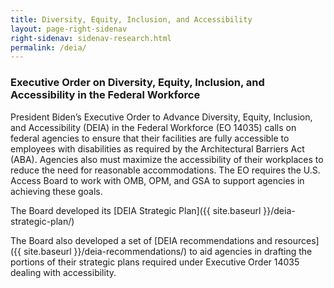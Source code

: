 ```yaml
---
title: Diversity, Equity, Inclusion, and Accessibility
layout: page-right-sidenav
right-sidenav: sidenav-research.html
permalink: /deia/
---
```


### Executive Order on Diversity, Equity, Inclusion, and Accessibility in the Federal Workforce
President Biden’s Executive Order to Advance Diversity, Equity, Inclusion, and Accessibility (DEIA) in the Federal Workforce (EO 14035) calls on federal agencies to ensure that their facilities are fully accessible to employees with disabilities as required by the Architectural Barriers Act (ABA).  Agencies also must maximize the accessibility of their workplaces to reduce the need for reasonable accommodations.  The EO requires the U.S. Access Board to work with OMB, OPM, and GSA to support agencies in achieving these goals.

The Board developed its [DEIA Strategic Plan]({{ site.baseurl }}/deia-strategic-plan/)

The Board also developed a set of [DEIA recommendations and resources]({{ site.baseurl }}/deia-recommendations/) to aid agencies in drafting the portions of their strategic plans required under Executive Order 14035 dealing with accessibility.
